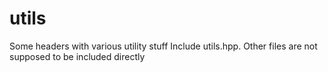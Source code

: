 # utils
Some headers with various utility stuff
Include utils.hpp. Other files are not supposed to be included directly
